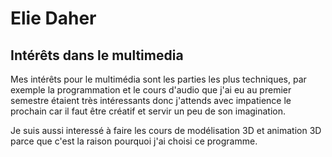 <H1>Elie Daher</H1>

<H2>Intérêts dans le multimedia</H2>

Mes intérêts pour le multimédia sont les parties les plus techniques, par exemple la programmation et le cours d'audio que j'ai eu au premier semestre étaient très intéressants donc j'attends avec impatience le prochain car il faut être créatif et servir un peu de son imagination. 

Je suis aussi interessé à faire les cours de modélisation 3D et animation 3D parce que c'est la raison pourquoi j'ai choisi ce programme.
